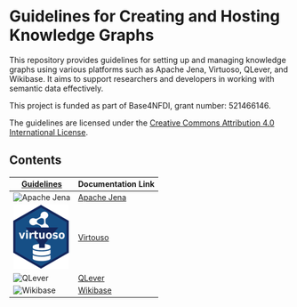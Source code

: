 # Guidelines for Creating and Hosting Knowledge Graphs

This repository provides guidelines for setting up and managing knowledge graphs using various platforms such as Apache Jena, Virtuoso, QLever, and Wikibase. It aims to support researchers and developers in working with semantic data effectively.

This project is funded as part of Base4NFDI, grant number: 521466146.

The guidelines are licensed under the [Creative Commons Attribution 4.0 International License](LICENSE.md).

## Contents

| [Guidelines](https://kgi4nfdi.github.io/Guidelines/) | Documentation Link |
|----------|----------|
| ![Apache Jena](../../src/assets/images/apache_jena.png)   | [Apache Jena](https://kgi4nfdi.github.io/Guidelines/guide/apachejena/)    |
| ![Virtouso](/../src/assets/images/virtuoso.png)   | [Virtouso](https://kgi4nfdi.github.io/Guidelines/guide/virtuoso/)    |
| ![QLever](../../src/assets/images/QLever.png)   | [QLever](https://kgi4nfdi.github.io/Guidelines/guide/qlever/)    |
| ![Wikibase](../../src/assets/images/wikibase.png)   | [Wikibase](https://gitlab.com/nfdi4culture/wikibase4research/wikibase4research)    |
